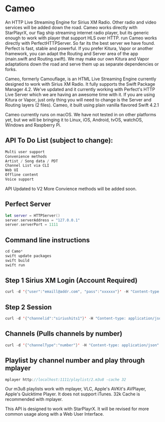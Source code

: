 # Cameo

An HTTP Live Streaming Engine for Sirius XM Radio. Other radio and video services will be added down the road. Cameo works directly with StarPlayrX, our flag ship streaming internet radio player, but its generic enough to work with player that support HLS over HTTP.
run
Cameo works directly with PerfectHTTPServer. So far its the best server we have found. Perfect is fast, stable and powerful. If you prefer Kitura, Vapor or another framework, you can adapt the Routing and Server area of the app (main.swift and Routing.swift). We may make our own Kitura and Vapor adaptations down the road and serve them up as separate dependencies or forks.

Cameo, formerly Camouflage, is an HTML Live Streaming Engine currently designed to work with Sirius XM Radio. It fully supports the Swift Package Manager 4.2. We've updated and it currently working with Perfect's HTTP Live Server which we are having an awesome time with it. If you are using Kitura or Vapor, just only thing you will need to change is the Server and Routing layers (2 files). Cameo, it built using plain vanilla flavored Swift 4.2.1

Cameo currently runs on macOS. We have not tested in on other platforms yet, but we will be bringing it to Linux, iOS, Android, tvOS, watchOS, Windows and Raspberry Pi.

## API To Do List (subject to change):
```swift
Multi user support
Convenience methods
Artist / Song data / PDT
Channel List via CLI
Web UI
Offline content
Voice support
```

API Updated to V2
More Convience methods will be added soon.

## Perfect Server
```swift
let server = HTTPServer()
server.serverAddress = "127.0.0.1"
server.serverPort = 1111
```

## Command line instructions
```swift
cd Camo*
swift update packages
swift build
swift run
```

## Step 1 Sirius XM Login (Account Required)
```swift
curl -d '{"user":"emaill@addr.com", "pass":"xxxxxx"}' -H "Content-type: application/json" -X POST http://localhost:1111/api/v2/login
```

## Step 2 Session
```swift
curl -d '{"channelid":"siriushits1"}' -H "Content-type: application/json" -X POST http://localhost:1111/api/v2/session
```

## Channels (Pulls channels by number)
```swift
curl -d '{"channelType":"number"}' -H "Content-type: application/json" -X POST http://localhost:1111/api/v2/channels
```

## Playlist by channel number and play through mplayer
```swift
mplayer http://localhost:1111/playlist/2.m3u8 -cache 32
```

Our m3u8 playlists work with mplayer, VLC, Apple's AVKit's AVPlayer, Apple's Quicktime Player. It does not support iTunes. 32k Cache is recommended with mplayer.

This API is designed to work with StarPlayrX. It will be revised for more common usage along with a Web User Interface.
